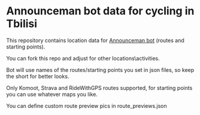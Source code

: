 # Announceman bot data for cycling in Tbilisi
This repository contains location data for [Announceman bot](https://github.com/lunrox/announceman)
(routes and starting points).

You can fork this repo and adjust for other locations\activities.

Bot will use names of the routes/starting points you set in json files, 
so keep the short for better looks.

Only Komoot, Strava and RideWithGPS routes supported,
for starting points you can use whatever maps you like.

You can define custom route preview pics in route_previews.json 
